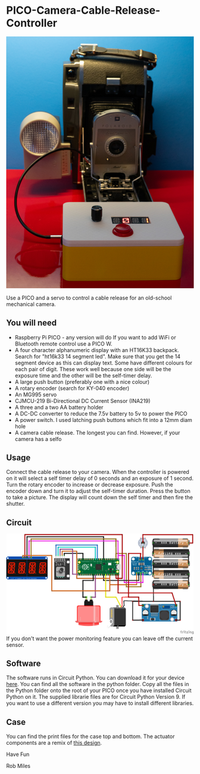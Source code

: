 # PICO-Camera-Cable-Release-Controller
![camera](images/controller.jpg)

Use a PICO and a servo to control a cable release for an old-school mechanical camera. 

## You will need
* Raspberry Pi PICO - any version will do If you want to add WiFi or Bluetooth remote control use a PICO W. 
* A four character alphanumeric display with an HT16K33 backpack. Search for "ht16k33 14 segment led". Make sure that you get the 14 segment device as this can display text. Some have different colours for each pair of digit. These work well because one side will be the exposure time and the other will be the self-timer delay. 
* A large push button (preferably one with a nice colour)
* A rotary encoder (search for KY-040 encoder)
* An MG995 servo
* CJMCU-219 Bi-Directional DC Current Sensor (INA219)
* A three and a two AA battery holder
* A DC-DC converter to reduce the 7.5v battery to 5v to power the PICO
* A power switch. I used latching push buttons which fit into a 12mm diam hole
* A camera cable release. The longest you can find. However, if your camera has a selfo

## Usage

Connect the cable release to your camera. When the controller is powered on it will select a self timer delay of 0 seconds and an exposure of 1 second. Turn the rotary encoder to increase or decrease exposure. Push the encoder down and turn it to adjust the self-timer duration. Press the button to take a picture. The display will count down the self timer and then fire the shutter.

## Circuit

![circuit](images/circuit.png)
If you don't want the power monitoring feature you can leave off the current sensor.

## Software

The software runs in Circuit Python. You can download it for your device [here](https://circuitpython.org/downloads). 
You can find all the software in the python folder. Copy all the files in the Python folder onto the root of your PICO once you have installed Circuit Python on it. The supplied librarie files are for Circuit Python Version 9. If you want to use a different version you may have to install different libraries. 

## Case

You can find the print files for the case top and bottom. The actuator components are a remix of [this design](https://www.thingiverse.com/thing:3170748).  

Have Fun

Rob Miles